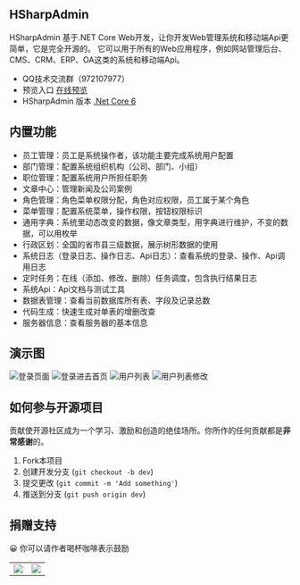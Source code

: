 ## HSharpAdmin
 HSharpAdmin 基于.NET Core Web开发，让你开发Web管理系统和移动端Api更简单，它是完全开源的。
 它可以用于所有的Web应用程序，例如网站管理后台、CMS、CRM、ERP、OA这类的系统和移动端Api。
- QQ技术交流群（972107977）
- 预览入口 [在线预览](http://117.72.70.166:9000/Home/Login)
- HSharpAdmin 版本 [.Net Core 6](https://gitee.com/ldhnet/HSharpAdmin/) 

## 内置功能

- 员工管理：员工是系统操作者，该功能主要完成系统用户配置
- 部门管理：配置系统组织机构（公司、部门、小组）
- 职位管理：配置系统用户所担任职务
- 文章中心：管理新闻及公司案例
- 角色管理：角色菜单权限分配，角色对应权限，员工属于某个角色
- 菜单管理：配置系统菜单，操作权限，按钮权限标识
- 通用字典：系统里动态改变的数据，像文章类型，用字典进行维护，不变的数据，可以用枚举
- 行政区划：全国的省市县三级数据，展示树形数据的使用
- 系统日志（登录日志、操作日志、Api日志）：查看系统的登录、操作、Api调用日志
- 定时任务：在线（添加、修改、删除）任务调度，包含执行结果日志
- 系统Api：Api文档与测试工具
- 数据表管理：查看当前数据库所有表、字段及记录总数
- 代码生成：快速生成对单表的增删改查
- 服务器信息：查看服务器的基本信息

   
## 演示图

![登录页面](https://gitee.com/ldhnet/HSharpAdmin/raw/master/HSharp.Web/HSharp.Admin.Web/wwwroot/image/demo_1.jpg)
![登录进去首页](https://gitee.com/ldhnet/HSharpAdmin/raw/master/HSharp.Web/HSharp.Admin.Web/wwwroot/image/demo_2.png)
![用户列表](https://gitee.com/ldhnet/HSharpAdmin/raw/master/HSharp.Web/HSharp.Admin.Web/wwwroot/image/demo_3.png)
![用户列表修改](https://gitee.com/ldhnet/HSharpAdmin/raw/master/HSharp.Web/HSharp.Admin.Web/wwwroot/image/demo_4.png)

## 如何参与开源项目

贡献使开源社区成为一个学习、激励和创造的绝佳场所。你所作的任何贡献都是**非常感谢**的。

1. Fork本项目
2. 创建开发分支 (`git checkout -b dev`)
3. 提交更改 (`git commit -m 'Add something'`)
4. 推送到分支 (`git push origin dev`) 


##  捐赠支持
😀 你可以请作者喝杯咖啡表示鼓励
<table>
    <tr>
        <td><img src="https://gitee.com/ldhnet/AntFlow-Vue3/raw/master/public/images/wxpay.jpg"/></td>
        <td><img src="https://gitee.com/ldhnet/AntFlow-Vue3/raw/master/public/images/alipay.jpg"/></td>
    </tr>  
</table>